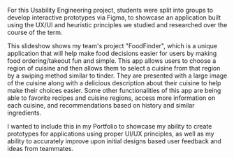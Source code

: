 For this Usability Engineering project, students were split into groups to develop interactive prototypes via Figma, to showcase an application built 
using the UX/UI and heuristic principles we studied and researched over the course of the term. 

This slideshow shows my team's project "FoodFinder", which is a unique application that will help make food decisions easier for users by making food 
ordering/takeout fun and simple. This app allows users to choose a region of cuisine and then allows them to select a cuisine from that region by a 
swiping method similar to tinder. They are presented with a large image of the cuisine along with a delicious description about their cuisine to help 
make their choices easier. Some other functionalities of this app are being able to favorite recipes and cuisine regions, access more information on 
each cuisine, and recommendations based on history and similar ingredients. 

I wanted to include this in my Portfolio to showcase my ability to create prototypes for applications using proper UI/UX principles, as well as my 
ability to accurately improve upon initial designs based user feedback and ideas from teammates.
